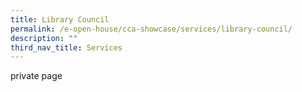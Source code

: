 ```yaml
---
title: Library Council
permalink: /e-open-house/cca-showcase/services/library-council/
description: ""
third_nav_title: Services
---
```

private page
